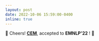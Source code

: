 ```yaml
---
layout: post
date: 2022-10-06 15:59:00-0400
inline: true
---
```


🥳 Cheers! <strong>[CEM](https://dedekinds.github.io/)</strong>,
 accepted to <b>EMNLP'22</b> ! 🚀
